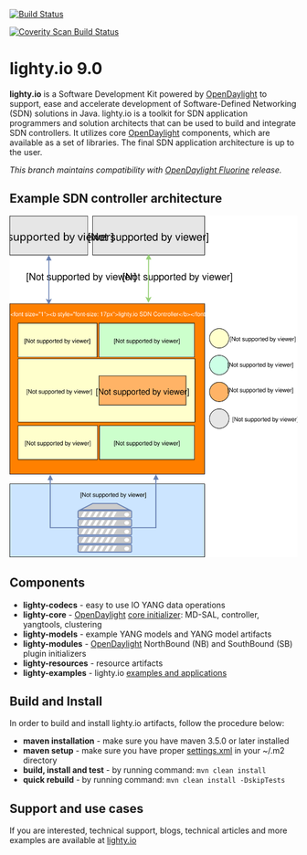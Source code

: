 [![Build Status](https://travis-ci.org/PantheonTechnologies/lighty-core.svg?branch=master)](https://travis-ci.org/PantheonTechnologies/lighty-core)

[![Coverity Scan Build Status](https://scan.coverity.com/projects/16327/badge.svg)](https://scan.coverity.com/projects/lighty-core) 


# lighty.io 9.0
__lighty.io__ is a Software Development Kit powered by [OpenDaylight](https://www.opendaylight.org/) to support, ease and accelerate development of
Software-Defined Networking (SDN) solutions in Java.
lighty.io is a toolkit for SDN application programmers and solution architects that can be used to build and integrate SDN controllers.
It utilizes core [OpenDaylight](https://www.opendaylight.org/) components, which are available as a set of libraries.
The final SDN application architecture is up to the user.

_This branch maintains compatibility with [OpenDaylight Fluorine](https://docs.opendaylight.org/en/stable-fluorine/) release._

## Example SDN controller architecture
![architecture](docs/lighty.io-controller-architecture.svg)

## Components
* __lighty-codecs__ - easy to use IO YANG data operations
* __lighty-core__ - [OpenDaylight](https://www.opendaylight.org/) [core initializer](lighty-core/lighty-controller/README.md): MD-SAL, controller, yangtools, clustering
* __lighty-models__ - example YANG models and YANG model artifacts
* __lighty-modules__ - [OpenDaylight](https://www.opendaylight.org/) NorthBound (NB) and SouthBound (SB) plugin initializers
* __lighty-resources__ - resource artifacts
* __lighty-examples__ - lighty.io [examples and applications](lighty-examples/controllers/README.md)

## Build and Install
In order to build and install lighty.io artifacts, follow the procedure below:
* __maven installation__ - make sure you have maven 3.5.0 or later installed
* __maven setup__ - make sure you have proper [settings.xml](https://github.com/opendaylight/odlparent/blob/master/settings.xml) in your ~/.m2 directory
* __build, install and test__ - by running command: ``mvn clean install``
* __quick rebuild__ - by running command: ``mvn clean install -DskipTests``

## Support and use cases
If you are interested, technical support, blogs, technical articles and more examples are available at 
[lighty.io](https://lighty.io/)

